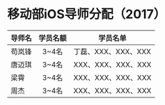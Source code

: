 # 移动部iOS导师分配（2017）

| 导师名  | 学员名额 | 学员名单            |
| ---- | :--: | --------------- |
| 苟岚锋  | 3~4名 | 丁磊、XXX、XXX、XXX |
| 唐迈琪  | 3~4名 | XXX、XXX、XXX、XXX |
| 梁霄   | 3~4名 | XXX、XXX、XXX、XXX |
| 周杰   | 3~4名 | XXX、XXX、XXX、XXX |

